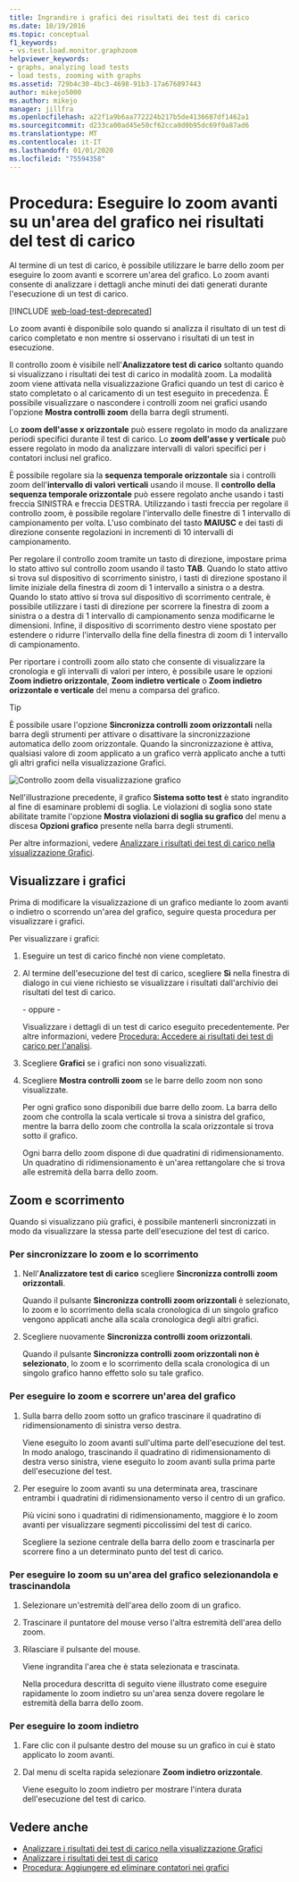 ```yaml
---
title: Ingrandire i grafici dei risultati dei test di carico
ms.date: 10/19/2016
ms.topic: conceptual
f1_keywords:
- vs.test.load.monitor.graphzoom
helpviewer_keywords:
- graphs, analyzing load tests
- load tests, zooming with graphs
ms.assetid: 729b4c30-4bc3-4698-91b3-17a676897443
author: mikejo5000
ms.author: mikejo
manager: jillfra
ms.openlocfilehash: a22f1a9b6aa772224b217b5de4136687df1462a1
ms.sourcegitcommit: d233ca00ad45e50cf62cca0d0b95dc69f0a87ad6
ms.translationtype: MT
ms.contentlocale: it-IT
ms.lasthandoff: 01/01/2020
ms.locfileid: "75594358"
---
```

# <a name="how-to-zoom-in-on-a-region-of-the-graph-in-load-test-results"></a>Procedura: Eseguire lo zoom avanti su un'area del grafico nei risultati del test di carico

Al termine di un test di carico, è possibile utilizzare le barre dello zoom per eseguire lo zoom avanti e scorrere un'area del grafico. Lo zoom avanti consente di analizzare i dettagli anche minuti dei dati generati durante l'esecuzione di un test di carico.

[!INCLUDE [web-load-test-deprecated](includes/web-load-test-deprecated.md)]

Lo zoom avanti è disponibile solo quando si analizza il risultato di un test di carico completato e non mentre si osservano i risultati di un test in esecuzione.

Il controllo zoom è visibile nell'**Analizzatore test di carico** soltanto quando si visualizzano i risultati dei test di carico in modalità zoom. La modalità zoom viene attivata nella visualizzazione Grafici quando un test di carico è stato completato o al caricamento di un test eseguito in precedenza. È possibile visualizzare o nascondere i controlli zoom nei grafici usando l'opzione **Mostra controlli zoom** della barra degli strumenti.

Lo **zoom dell'asse x orizzontale** può essere regolato in modo da analizzare periodi specifici durante il test di carico. Lo **zoom dell'asse y verticale** può essere regolato in modo da analizzare intervalli di valori specifici per i contatori inclusi nel grafico.

È possibile regolare sia la **sequenza temporale orizzontale** sia i controlli zoom dell'**intervallo di valori verticali** usando il mouse. Il **controllo della sequenza temporale orizzontale** può essere regolato anche usando i tasti freccia SINISTRA e freccia DESTRA. Utilizzando i tasti freccia per regolare il controllo zoom, è possibile regolare l'intervallo delle finestre di 1 intervallo di campionamento per volta. L'uso combinato del tasto **MAIUSC** e dei tasti di direzione consente regolazioni in incrementi di 10 intervalli di campionamento.

Per regolare il controllo zoom tramite un tasto di direzione, impostare prima lo stato attivo sul controllo zoom usando il tasto **TAB**. Quando lo stato attivo si trova sul dispositivo di scorrimento sinistro, i tasti di direzione spostano il limite iniziale della finestra di zoom di 1 intervallo a sinistra o a destra. Quando lo stato attivo si trova sul dispositivo di scorrimento centrale, è possibile utilizzare i tasti di direzione per scorrere la finestra di zoom a sinistra o a destra di 1 intervallo di campionamento senza modificarne le dimensioni. Infine, il dispositivo di scorrimento destro viene spostato per estendere o ridurre l'intervallo della fine della finestra di zoom di 1 intervallo di campionamento.

Per riportare i controlli zoom allo stato che consente di visualizzare la cronologia e gli intervalli di valori per intero, è possibile usare le opzioni **Zoom indietro orizzontale**, **Zoom indietro verticale** o **Zoom indietro orizzontale e verticale** del menu a comparsa del grafico.

> [!TIP]
> È possibile usare l'opzione **Sincronizza controlli zoom orizzontali** nella barra degli strumenti per attivare o disattivare la sincronizzazione automatica dello zoom orizzontale. Quando la sincronizzazione è attiva, qualsiasi valore di zoom applicato a un grafico verrà applicato anche a tutti gli altri grafici nella visualizzazione Grafici.

![Controllo zoom della visualizzazione grafico](../test/media/ltest_zoomcontrol.png)

Nell'illustrazione precedente, il grafico **Sistema sotto test** è stato ingrandito al fine di esaminare problemi di soglia. Le violazioni di soglia sono state abilitate tramite l'opzione **Mostra violazioni di soglia su grafico** del menu a discesa **Opzioni grafico** presente nella barra degli strumenti.

Per altre informazioni, vedere [Analizzare i risultati dei test di carico nella visualizzazione Grafici](../test/analyze-load-test-results-in-the-graphs-view.md).

## <a name="display-graphs"></a>Visualizzare i grafici

Prima di modificare la visualizzazione di un grafico mediante lo zoom avanti o indietro o scorrendo un'area del grafico, seguire questa procedura per visualizzare i grafici.

Per visualizzare i grafici:

1. Eseguire un test di carico finché non viene completato.

2. Al termine dell'esecuzione del test di carico, scegliere **Sì** nella finestra di dialogo in cui viene richiesto se visualizzare i risultati dall'archivio dei risultati del test di carico.

     \- oppure -

     Visualizzare i dettagli di un test di carico eseguito precedentemente. Per altre informazioni, vedere [Procedura: Accedere ai risultati dei test di carico per l'analisi](../test/how-to-access-load-test-results-for-analysis.md).

3. Scegliere **Grafici** se i grafici non sono visualizzati.

4. Scegliere **Mostra controlli zoom** se le barre dello zoom non sono visualizzate.

     Per ogni grafico sono disponibili due barre dello zoom. La barra dello zoom che controlla la scala verticale si trova a sinistra del grafico, mentre la barra dello zoom che controlla la scala orizzontale si trova sotto il grafico.

     Ogni barra dello zoom dispone di due quadratini di ridimensionamento. Un quadratino di ridimensionamento è un'area rettangolare che si trova alle estremità della barra dello zoom.

## <a name="zoom-and-scroll"></a>Zoom e scorrimento

Quando si visualizzano più grafici, è possibile mantenerli sincronizzati in modo da visualizzare la stessa parte dell'esecuzione del test di carico.

### <a name="to-synchronize-zooming-and-scrolling"></a>Per sincronizzare lo zoom e lo scorrimento

1. Nell'**Analizzatore test di carico** scegliere **Sincronizza controlli zoom orizzontali**.

     Quando il pulsante **Sincronizza controlli zoom orizzontali** è selezionato, lo zoom e lo scorrimento della scala cronologica di un singolo grafico vengono applicati anche alla scala cronologica degli altri grafici.

2. Scegliere nuovamente **Sincronizza controlli zoom orizzontali**.

     Quando il pulsante **Sincronizza controlli zoom orizzontali non è selezionato**, lo zoom e lo scorrimento della scala cronologica di un singolo grafico hanno effetto solo su tale grafico.

### <a name="to-zoom-and-scroll-to-a-region-of-the-graph"></a>Per eseguire lo zoom e scorrere un'area del grafico

1. Sulla barra dello zoom sotto un grafico trascinare il quadratino di ridimensionamento di sinistra verso destra.

     Viene eseguito lo zoom avanti sull'ultima parte dell'esecuzione del test. In modo analogo, trascinando il quadratino di ridimensionamento di destra verso sinistra, viene eseguito lo zoom avanti sulla prima parte dell'esecuzione del test.

2. Per eseguire lo zoom avanti su una determinata area, trascinare entrambi i quadratini di ridimensionamento verso il centro di un grafico.

     Più vicini sono i quadratini di ridimensionamento, maggiore è lo zoom avanti per visualizzare segmenti piccolissimi del test di carico.

     Scegliere la sezione centrale della barra dello zoom e trascinarla per scorrere fino a un determinato punto del test di carico.

### <a name="to-zoom-to-a-region-of-the-graph-by-choosing-and-dragging"></a>Per eseguire lo zoom su un'area del grafico selezionandola e trascinandola

1. Selezionare un'estremità dell'area dello zoom di un grafico.

2. Trascinare il puntatore del mouse verso l'altra estremità dell'area dello zoom.

3. Rilasciare il pulsante del mouse.

    Viene ingrandita l'area che è stata selezionata e trascinata.

   Nella procedura descritta di seguito viene illustrato come eseguire rapidamente lo zoom indietro su un'area senza dovere regolare le estremità della barra dello zoom.

### <a name="to-zoom-out"></a>Per eseguire lo zoom indietro

1. Fare clic con il pulsante destro del mouse su un grafico in cui è stato applicato lo zoom avanti.

2. Dal menu di scelta rapida selezionare **Zoom indietro orizzontale**.

     Viene eseguito lo zoom indietro per mostrare l'intera durata dell'esecuzione del test di carico.

## <a name="see-also"></a>Vedere anche

- [Analizzare i risultati dei test di carico nella visualizzazione Grafici](../test/analyze-load-test-results-in-the-graphs-view.md)
- [Analizzare i risultati dei test di carico](../test/analyze-load-test-results-using-the-load-test-analyzer.md)
- [Procedura: Aggiungere ed eliminare contatori nei grafici](../test/how-to-add-and-delete-counters-on-graphs-in-load-test-results.md)
